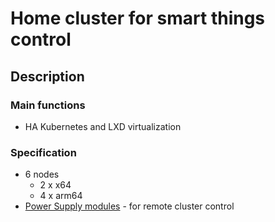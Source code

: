 # Home cluster for smart things control

## Description

### Main functions

- HA Kubernetes and LXD virtualization

### Specification

- 6 nodes
  - 2 x x64
  - 4 x arm64
- [Power Supply modules](power-supply-usb-hubs) - for remote cluster control

